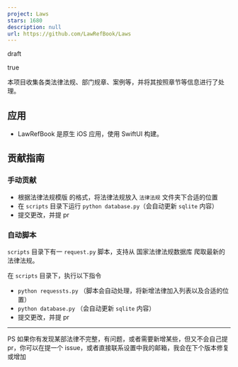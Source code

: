 ```yaml
---
project: Laws
stars: 1680
description: null
url: https://github.com/LawRefBook/Laws
---
```


draft

true

本项目收集各类法律法规、部门规章、案例等，并将其按照章节等信息进行了处理。

应用
--

-   LawRefBook 是原生 iOS 应用，使用 SwiftUI 构建。

贡献指南
----

### 手动贡献

-   根据法律法规模版 的格式，将法律法规放入 `法律法规` 文件夹下合适的位置
-   在 `scripts` 目录下运行 `python database.py`（会自动更新 `sqlite` 内容）
-   提交更改，并提 pr

### 自动脚本

`scripts` 目录下有一 `request.py` 脚本，支持从 国家法律法规数据库 爬取最新的法律法规。

在 `scripts` 目录下，执行以下指令

-   `python requessts.py` （脚本会自动处理，将新增法律加入列表以及合适的位置）
-   `python database.py` （会自动更新 `sqlite` 内容）
-   提交更改，并提 pr

* * *

PS 如果你有发现某部法律不完整，有问题，或者需要新增某些，但又不会自己提 pr，你可以在提一个 issue，或者直接联系设置中我的邮箱，我会在下个版本修复或增加
